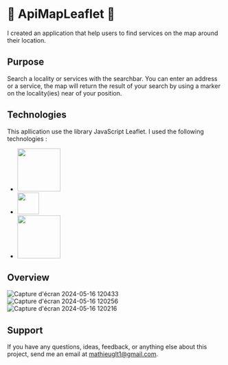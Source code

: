 # 🚀 ApiMapLeaflet 🚀
I created an application that help users to find services on the map around their location.  

## Purpose
Search a locality or services with the searchbar. You can enter an address or a service, the map will return the result of your search by using a marker on the locality(ies) near of your position.

## Technologies
This apllication use the library JavaScript Leaflet. I used the following technologies :

- <img src="https://leafletjs.com/docs/images/logo.png" width="100" />
- <img src="https://upload.wikimedia.org/wikipedia/commons/6/6a/JavaScript-logo.png" width="50" />
- <img src="https://encrypted-tbn0.gstatic.com/images?q=tbn:ANd9GcTFZMZW2x0RVsIePn4WA2SOVceQG1UPnkZ_m4x-XkDPAeUO1Awfdvd1Bg0CWwLgtsUwnLk&usqp=CAU" width="100" />

## Overview 
![Capture d'écran 2024-05-16 120433](https://github.com/mathieu-Glt/ApiMapLeaflet/assets/84771497/2e9e43f9-a939-464f-88b0-c4eb1a9a36b5) 
![Capture d'écran 2024-05-16 120256](https://github.com/mathieu-Glt/ApiMapLeaflet/assets/84771497/3da24c52-fe98-478b-aa9d-253f3b423d8d) 
![Capture d'écran 2024-05-16 120216](https://github.com/mathieu-Glt/ApiMapLeaflet/assets/84771497/eedf1a99-4585-452d-875b-d00ae024fe24)

## Support
If you have any questions, ideas, feedback, or anything else about this project, send me an email at mathieuglt1@gmail.com.
